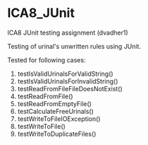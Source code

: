 # ICA8_JUnit
ICA8 JUnit testing assignment (dvadher1)

Testing of urinal's unwritten rules using JUnit.

Tested for following cases:
1. testIsValidUrinalsForValidString()
2. testIsValidUrinalsForInvalidString()
3. testReadFromFileFileDoesNotExist()
4. testReadFromFile()
5. testReadFromEmptyFile()
6. testCalculateFreeUrinals()
7. testWriteToFileIOException()
8. testWriteToFile()
9. testWriteToDuplicateFiles()
